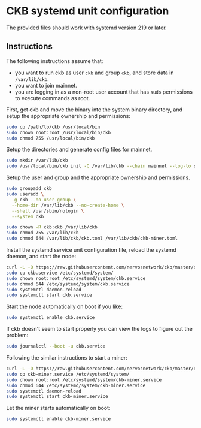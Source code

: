 # CKB systemd unit configuration

The provided files should work with systemd version 219 or later.

## Instructions

The following instructions assume that:

* you want to run ckb as user `ckb` and group `ckb`, and store data in `/var/lib/ckb`.
* you want to join mainnet.
* you are logging in as a non-root user account that has `sudo` permissions to execute commands as root.

First, get ckb and move the binary into the system binary directory, and setup the appropriate ownership and permissions:

```bash
sudo cp /path/to/ckb /usr/local/bin
sudo chown root:root /usr/local/bin/ckb
sudo chmod 755 /usr/local/bin/ckb
```

Setup the directories and generate config files for mainnet.

```bash
sudo mkdir /var/lib/ckb
sudo /usr/local/bin/ckb init -C /var/lib/ckb --chain mainnet --log-to stdout
```

Setup the user and group and the appropriate ownership and permissions.

```bash
sudo groupadd ckb
sudo useradd \
  -g ckb --no-user-group \
  --home-dir /var/lib/ckb --no-create-home \
  --shell /usr/sbin/nologin \
  --system ckb

sudo chown -R ckb:ckb /var/lib/ckb
sudo chmod 755 /var/lib/ckb
sudo chmod 644 /var/lib/ckb/ckb.toml /var/lib/ckb/ckb-miner.toml
```

Install the systemd service unit configuration file, reload the systemd daemon,
and start the node:

```bash
curl -L -O https://raw.githubusercontent.com/nervosnetwork/ckb/master/devtools/init/linux-systemd/ckb.service
sudo cp ckb.service /etc/systemd/system/
sudo chown root:root /etc/systemd/system/ckb.service
sudo chmod 644 /etc/systemd/system/ckb.service
sudo systemctl daemon-reload
sudo systemctl start ckb.service
```

Start the node automatically on boot if you like:

```bash
sudo systemctl enable ckb.service
```

If ckb doesn't seem to start properly you can view the logs to figure out the problem:

```bash
sudo journalctl --boot -u ckb.service
```

Following the similar instructions to start a miner:

```bash
curl -L -O https://raw.githubusercontent.com/nervosnetwork/ckb/master/devtools/init/linux-systemd/ckb-miner.service
sudo cp ckb-miner.service /etc/systemd/system/
sudo chown root:root /etc/systemd/system/ckb-miner.service
sudo chmod 644 /etc/systemd/system/ckb-miner.service
sudo systemctl daemon-reload
sudo systemctl start ckb-miner.service
```

Let the miner starts automatically on boot:

```bash
sudo systemctl enable ckb-miner.service
```
